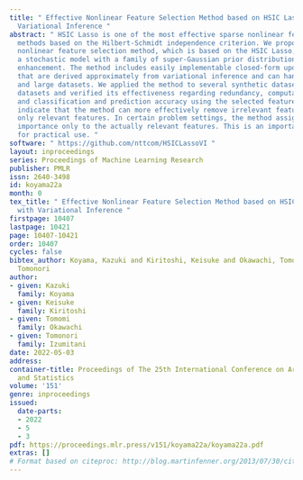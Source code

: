```yaml
---
title: " Effective Nonlinear Feature Selection Method based on HSIC Lasso and with
  Variational Inference "
abstract: " HSIC Lasso is one of the most effective sparse nonlinear feature selection
  methods based on the Hilbert-Schmidt independence criterion. We propose an adaptive
  nonlinear feature selection method, which is based on the HSIC Lasso, that uses
  a stochastic model with a family of super-Gaussian prior distributions for sparsity
  enhancement. The method includes easily implementable closed-form update equations
  that are derived approximately from variational inference and can handle high-dimensional
  and large datasets. We applied the method to several synthetic datasets and real-world
  datasets and verified its effectiveness regarding redundancy, computational complexity,
  and classification and prediction accuracy using the selected features. The results
  indicate that the method can more effectively remove irrelevant features, leaving
  only relevant features. In certain problem settings, the method assigned non-zero
  importance only to the actually relevant features. This is an important characteristic
  for practical use. "
software: " https://github.com/nttcom/HSICLassoVI "
layout: inproceedings
series: Proceedings of Machine Learning Research
publisher: PMLR
issn: 2640-3498
id: koyama22a
month: 0
tex_title: " Effective Nonlinear Feature Selection Method based on HSIC Lasso and
  with Variational Inference "
firstpage: 10407
lastpage: 10421
page: 10407-10421
order: 10407
cycles: false
bibtex_author: Koyama, Kazuki and Kiritoshi, Keisuke and Okawachi, Tomomi and Izumitani,
  Tomonori
author:
- given: Kazuki
  family: Koyama
- given: Keisuke
  family: Kiritoshi
- given: Tomomi
  family: Okawachi
- given: Tomonori
  family: Izumitani
date: 2022-05-03
address:
container-title: Proceedings of The 25th International Conference on Artificial Intelligence
  and Statistics
volume: '151'
genre: inproceedings
issued:
  date-parts:
  - 2022
  - 5
  - 3
pdf: https://proceedings.mlr.press/v151/koyama22a/koyama22a.pdf
extras: []
# Format based on citeproc: http://blog.martinfenner.org/2013/07/30/citeproc-yaml-for-bibliographies/
---
```

